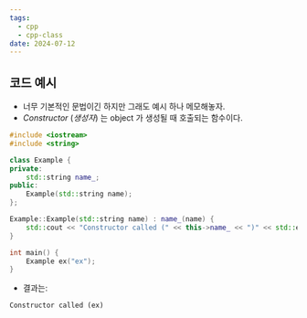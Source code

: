 ```yaml
---
tags:
  - cpp
  - cpp-class
date: 2024-07-12
---
```

## 코드 예시

- 너무 기본적인 문법이긴 하지만 그래도 예시 하나 메모해놓자.
- *Constructor* (*생성자*) 는 object 가 생성될 때 호출되는 함수이다.

```cpp {8, 11-13}
#include <iostream>
#include <string>

class Example {
private:
	std::string name_;
public:
	Example(std::string name);
};

Example::Example(std::string name) : name_(name) {
	std::cout << "Constructor called (" << this->name_ << ")" << std::endl;
}

int main() {
	Example ex("ex");
}
```

- 결과는:

```
Constructor called (ex)
```